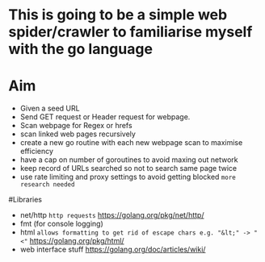 # This is going to be a simple web spider/crawler to familiarise myself with the go language

# Aim
  - Given a seed URL
  - Send GET request or Header request for webpage.
  - Scan webpage for Regex or hrefs
  - scan linked web pages recursively
  - create a new go routine with each new webpage scan to maximise efficiency
  - have a cap on number of goroutines to avoid maxing out network
  - keep record of URLs searched so not to search same page twice
  - use rate limiting and proxy settings to avoid getting blocked `more research needed`




#Libraries
  - net/http  `http requests` https://golang.org/pkg/net/http/
  - fmt (for console logging)
  - html `allows formatting to get rid of escape chars e.g. "&lt;" -> "<"` https://golang.org/pkg/html/
  - web interface stuff https://golang.org/doc/articles/wiki/
